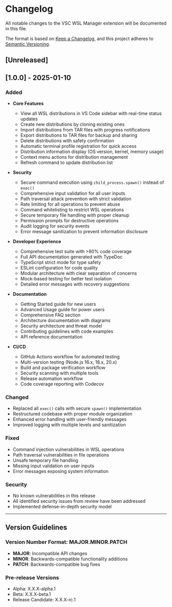 # Changelog

All notable changes to the VSC WSL Manager extension will be documented in this file.

The format is based on [Keep a Changelog](https://keepachangelog.com/en/1.0.0/),
and this project adheres to [Semantic Versioning](https://semver.org/spec/v2.0.0.html).

## [Unreleased]

## [1.0.0] - 2025-01-10

### Added
- **Core Features**
  - View all WSL distributions in VS Code sidebar with real-time status updates
  - Create new distributions by cloning existing ones
  - Import distributions from TAR files with progress notifications
  - Export distributions to TAR files for backup and sharing
  - Delete distributions with safety confirmation
  - Automatic terminal profile registration for quick access
  - Distribution information display (OS version, kernel, memory usage)
  - Context menu actions for distribution management
  - Refresh command to update distribution list

- **Security**
  - Secure command execution using `child_process.spawn()` instead of `exec()`
  - Comprehensive input validation for all user inputs
  - Path traversal attack prevention with strict validation
  - Rate limiting for all operations to prevent abuse
  - Command whitelisting to restrict WSL operations
  - Secure temporary file handling with proper cleanup
  - Permission prompts for destructive operations
  - Audit logging for security events
  - Error message sanitization to prevent information disclosure

- **Developer Experience**
  - Comprehensive test suite with >80% code coverage
  - Full API documentation generated with TypeDoc
  - TypeScript strict mode for type safety
  - ESLint configuration for code quality
  - Modular architecture with clear separation of concerns
  - Mock-based testing for better test isolation
  - Detailed error messages with recovery suggestions

- **Documentation**
  - Getting Started guide for new users
  - Advanced Usage guide for power users
  - Comprehensive FAQ section
  - Architecture documentation with diagrams
  - Security architecture and threat model
  - Contributing guidelines with code examples
  - API reference documentation

- **CI/CD**
  - GitHub Actions workflow for automated testing
  - Multi-version testing (Node.js 16.x, 18.x, 20.x)
  - Build and package verification workflow
  - Security scanning with multiple tools
  - Release automation workflow
  - Code coverage reporting with Codecov

### Changed
- Replaced all `exec()` calls with secure `spawn()` implementation
- Restructured codebase with proper module organization
- Enhanced error handling with user-friendly messages
- Improved logging with multiple levels and sanitization

### Fixed
- Command injection vulnerabilities in WSL operations
- Path traversal vulnerabilities in file operations
- Unsafe temporary file handling
- Missing input validation on user inputs
- Error messages exposing system information

### Security
- No known vulnerabilities in this release
- All identified security issues from review have been addressed
- Implemented defense-in-depth security model

---

## Version Guidelines

### Version Number Format: MAJOR.MINOR.PATCH

- **MAJOR**: Incompatible API changes
- **MINOR**: Backwards-compatible functionality additions
- **PATCH**: Backwards-compatible bug fixes

### Pre-release Versions
- Alpha: X.X.X-alpha.1
- Beta: X.X.X-beta.1
- Release Candidate: X.X.X-rc.1